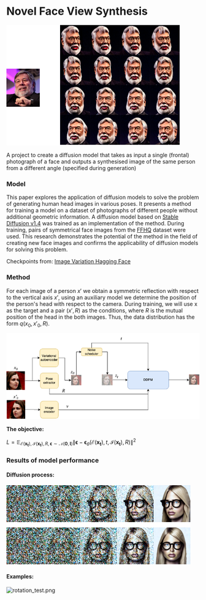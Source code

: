 # Novel Face View Synthesis

![vas.png](Images%2Fvas.png)

A project to create a diffusion model that takes as input a single (frontal) photograph of a face and outputs a synthesised image of the same person from a different angle (specified during generation)

### Model

This paper explores the application of diffusion models to solve the problem of generating human head images in various poses. It presents a method for training a model on a dataset of photographs of different people without additional geometric information. A diffusion model based on [Stable Diffusion v1.4](https://huggingface.co/runwayml/stable-diffusion-v1-4) was trained as an implementation of the method. During training, pairs of symmetrical face images from the [FFHQ](https://github.com/NVlabs/ffhq-dataset) dataset were used. This research demonstrates the potential of the method in the field of creating new face images and confirms the applicability of diffusion models for solving this problem.

Checkpoints from: [Image Variation Hagging Face](https://huggingface.co/lambdalabs/sd-image-variations-diffusers)


### Method

For each image of a person $x'$ we obtain a symmetric
reflection with respect to the vertical axis $x'$, using an auxiliary model we determine the position of the person's head with respect to the camera. During training, we will use x as the target and a pair $(x', R)$ as the conditions, where $R$ is the mutual position of the head in the
both images. Thus, the data distribution has the form $q(x_0, x'_0, R)$.

![Network1.png](Images/Network1.png)


**The objective:** 

$L = \mathbb{E}_{\mathcal{E}(\mathbf{x_t}), \mathcal{I}(\mathbf{x_t}), R, \mathbf{\epsilon} \sim \mathcal{N}(\mathbf{0}, \mathbf{I})} \| \mathbf{\epsilon} - \mathbf{\epsilon}_\theta(\mathcal{E}(\mathbf{x_t}), t, \mathcal{I}(\mathbf{x_t}), R) \|^2$



### Results of model performance 

#### Diffusion process: 
![proc_ddim_100.png](Images%2Fproc_ddim_100.png)

#### Examples:
![rotation_test.png](Images%2Frotation_test.png)








